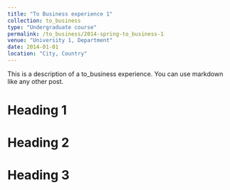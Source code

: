 ```yaml
---
title: "To Business experience 1"
collection: to_business
type: "Undergraduate course"
permalink: /to_business/2014-spring-to_business-1
venue: "University 1, Department"
date: 2014-01-01
location: "City, Country"
---
```


This is a description of a to_business experience. You can use markdown like any other post.

Heading 1
======

Heading 2
======

Heading 3
======